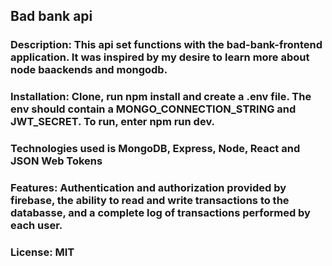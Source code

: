 ## Bad bank api 

### Description: This api set functions with the bad-bank-frontend application. It was inspired by my desire to learn more about node baackends and mongodb. 

### Installation: Clone, run npm install and create a .env file. The env should contain a MONGO_CONNECTION_STRING and JWT_SECRET. To run, enter npm run dev.

### Technologies used is MongoDB, Express, Node, React and JSON Web Tokens

### Features: Authentication and authorization provided by firebase, the ability to read and write transactions to the databasse, and a complete log of transactions performed by each user. 

### License: MIT
